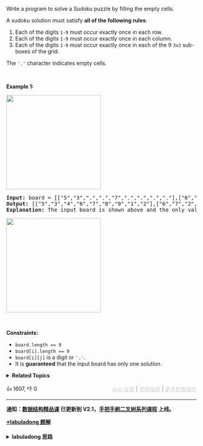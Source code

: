 <p>Write a program to solve a Sudoku puzzle by filling the empty cells.</p>

<p>A sudoku solution must satisfy <strong>all of the following rules</strong>:</p>

<ol> 
 <li>Each of the digits <code>1-9</code> must occur exactly once in each row.</li> 
 <li>Each of the digits <code>1-9</code> must occur exactly once in each column.</li> 
 <li>Each of the digits <code>1-9</code> must occur exactly once in each of the 9 <code>3x3</code> sub-boxes of the grid.</li> 
</ol>

<p>The <code>'.'</code> character indicates empty cells.</p>

<p>&nbsp;</p> 
<p><strong class="example">Example 1:</strong></p> 
<img src="https://upload.wikimedia.org/wikipedia/commons/thumb/f/ff/Sudoku-by-L2G-20050714.svg/250px-Sudoku-by-L2G-20050714.svg.png" style="height:250px; width:250px" /> 
<pre>
<strong>Input:</strong> board = [["5","3",".",".","7",".",".",".","."],["6",".",".","1","9","5",".",".","."],[".","9","8",".",".",".",".","6","."],["8",".",".",".","6",".",".",".","3"],["4",".",".","8",".","3",".",".","1"],["7",".",".",".","2",".",".",".","6"],[".","6",".",".",".",".","2","8","."],[".",".",".","4","1","9",".",".","5"],[".",".",".",".","8",".",".","7","9"]]
<strong>Output:</strong> [["5","3","4","6","7","8","9","1","2"],["6","7","2","1","9","5","3","4","8"],["1","9","8","3","4","2","5","6","7"],["8","5","9","7","6","1","4","2","3"],["4","2","6","8","5","3","7","9","1"],["7","1","3","9","2","4","8","5","6"],["9","6","1","5","3","7","2","8","4"],["2","8","7","4","1","9","6","3","5"],["3","4","5","2","8","6","1","7","9"]]
<strong>Explanation:</strong>&nbsp;The input board is shown above and the only valid solution is shown below:
</pre>

<img src="https://upload.wikimedia.org/wikipedia/commons/thumb/3/31/Sudoku-by-L2G-20050714_solution.svg/250px-Sudoku-by-L2G-20050714_solution.svg.png" style="height:250px; width:250px" />

<p>&nbsp;</p> 
<p><strong>Constraints:</strong></p>

<ul> 
 <li><code>board.length == 9</code></li> 
 <li><code>board[i].length == 9</code></li> 
 <li><code>board[i][j]</code> is a digit or <code>'.'</code>.</li> 
 <li>It is <strong>guaranteed</strong> that the input board has only one solution.</li> 
</ul>

<details><summary><strong>Related Topics</strong></summary>数组 | 哈希表 | 回溯 | 矩阵</details><br>

<div>👍 1607, 👎 0<span style='float: right;'><span style='color: gray;'><a href='https://github.com/labuladong/fucking-algorithm/discussions/939' target='_blank' style='color: lightgray;text-decoration: underline;'>bug 反馈</a> | <a href='https://labuladong.gitee.io/article/fname.html?fname=jb插件简介' target='_blank' style='color: lightgray;text-decoration: underline;'>使用指南</a> | <a href='https://labuladong.github.io/algo/images/others/%E5%85%A8%E5%AE%B6%E6%A1%B6.jpg' target='_blank' style='color: lightgray;text-decoration: underline;'>更多配套插件</a></span></span></div>

<div id="labuladong"><hr>

**通知：[数据结构精品课](https://aep.h5.xeknow.com/s/1XJHEO) 已更新到 V2.1，[手把手刷二叉树系列课程](https://aep.xet.tech/s/3YGcq3) 上线。**



<p><strong><a href="https://labuladong.github.io/article/slug.html?slug=sudoku-solver" target="_blank">⭐️labuladong 题解</a></strong></p>
<details><summary><strong>labuladong 思路</strong></summary>

## 基本思路

算法的核心思路非常非常的简单，就是穷举：

对每一个空着的格子穷举 1 到 9，如果遇到不合法的数字（在同一行或同一列或同一个 3×3 的区域中存在相同的数字）则跳过，如果找到一个合法的数字，则继续穷举下一个空格子。

**详细题解：[回溯算法最佳实践：解数独](https://labuladong.github.io/article/fname.html?fname=sudoku)**

**标签：[回溯算法](https://mp.weixin.qq.com/mp/appmsgalbum?__biz=MzAxODQxMDM0Mw==&action=getalbum&album_id=2122002916411604996)**

## 解法代码

提示：🟢 标记的是我写的解法代码，🤖 标记的是 chatGPT 翻译的多语言解法代码。如有错误，可以 [点这里](https://github.com/labuladong/fucking-algorithm/issues/1113) 反馈和修正。

<div class="tab-panel"><div class="tab-nav">
<button data-tab-item="cpp" class="tab-nav-button btn " data-tab-group="default" onclick="switchTab(this)">cpp🤖</button>

<button data-tab-item="python" class="tab-nav-button btn " data-tab-group="default" onclick="switchTab(this)">python🤖</button>

<button data-tab-item="java" class="tab-nav-button btn active" data-tab-group="default" onclick="switchTab(this)">java🟢</button>

<button data-tab-item="go" class="tab-nav-button btn " data-tab-group="default" onclick="switchTab(this)">go🤖</button>

<button data-tab-item="javascript" class="tab-nav-button btn " data-tab-group="default" onclick="switchTab(this)">javascript🤖</button>
</div><div class="tab-content">
<div data-tab-item="cpp" class="tab-item " data-tab-group="default"><div class="highlight">

```cpp
// 注意：cpp 代码由 chatGPT🤖 根据我的 java 代码翻译，旨在帮助不同背景的读者理解算法逻辑。
// 本代码已经通过力扣的测试用例，应该可直接成功提交。

class backtracking.round2.backtracking.round2.Solution {
public:
    void solveSudoku(vector<vector<char>>& board) {
        backtrack(board, 0, 0);
    }

    bool backtrack(vector<vector<char>>& board, int i, int j) {
        int m = 9, n = 9;
        if (j == n) {
            // 穷举到最后一列的话就换到下一行重新开始。
            return backtrack(board, i + 1, 0);
        }
        if (i == m) {
            // 找到一个可行解，触发 base case
            return true;
        }

        if (board[i][j] != '.') {
            // 如果有预设数字，不用我们穷举
            return backtrack(board, i, j + 1);
        }

        for (char ch = '1'; ch <= '9'; ch++) {
            // 如果遇到不合法的数字，就跳过
            if (!isValid(board, i, j, ch))
                continue;

            board[i][j] = ch;
            // 如果找到一个可行解，立即结束
            if (backtrack(board, i, j + 1)) {
                return true;
            }
            board[i][j] = '.';
        }
        // 穷举完 1~9，依然没有找到可行解，此路不通
        return false;
    }

    bool isValid(vector<vector<char>>& board, int r, int c, char n) {
        for (int i = 0; i < 9; i++) {
            // 判断行是否存在重复
            if (board[r][i] == n) return false;
            // 判断列是否存在重复
            if (board[i][c] == n) return false;
            // 判断 3 x 3 方框是否存在重复
            if (board[(r/3)*3 + i/3][(c/3)*3 + i%3] == n)
                return false;
        }
        return true;
    }
};
```

</div></div>

<div data-tab-item="python" class="tab-item " data-tab-group="default"><div class="highlight">

```python
# 注意：python 代码由 chatGPT🤖 根据我的 java 代码翻译，旨在帮助不同背景的读者理解算法逻辑。
# 本代码已经通过力扣的测试用例，应该可直接成功提交。

class backtracking.round2.backtracking.round2.Solution:
    def solveSudoku(self, board: List[List[str]]) -> None:
        """
        Do not return anything, modify board in-place instead.
        """
        self.backtrack(board, 0, 0)

    def backtrack(self, board: List[List[str]], i: int, j: int) -> bool:
        m, n = 9, 9
        if j == n:
            # 穷举到最后一列的话就换到下一行重新开始。
            return self.backtrack(board, i + 1, 0)
        if i == m:
            # 找到一个可行解，触发 base case
            return True

        if board[i][j] != '.':
            # 如果有预设数字，不用我们穷举
            return self.backtrack(board, i, j + 1)

        for ch in range(1, 10):
            ch = str(ch)
            # 如果遇到不合法的数字，就跳过
            if not self.isValid(board, i, j, ch):
                continue

            board[i][j] = ch
            # 如果找到一个可行解，立即结束
            if self.backtrack(board, i, j + 1):
                return True
            board[i][j] = '.'
        # 穷举完 1~9，依然没有找到可行解，此路不通
        return False

    # 判断 board[i][j] 是否可以填入 n
    def isValid(self, board: List[List[str]], r: int, c: int, n: str) -> bool:
        for i in range(9):
            # 判断行是否存在重复
            if board[r][i] == n:
                return False
            # 判断列是否存在重复
            if board[i][c] == n:
                return False
            # 判断 3 x 3 方框是否存在重复
            if board[(r // 3) * 3 + i // 3][(c // 3) * 3 + i % 3] == n:
                return False
        return True
```

</div></div>

<div data-tab-item="java" class="tab-item active" data-tab-group="default"><div class="highlight">

```java
class backtracking.round2.backtracking.round2.Solution {
    public void solveSudoku(char[][] board) {
        backtrack(board, 0, 0);
    }

    boolean backtrack(char[][] board, int i, int j) {
        int m = 9, n = 9;
        if (j == n) {
            // 穷举到最后一列的话就换到下一行重新开始。
            return backtrack(board, i + 1, 0);
        }
        if (i == m) {
            // 找到一个可行解，触发 base case
            return true;
        }

        if (board[i][j] != '.') {
            // 如果有预设数字，不用我们穷举
            return backtrack(board, i, j + 1);
        }

        for (char ch = '1'; ch <= '9'; ch++) {
            // 如果遇到不合法的数字，就跳过
            if (!isValid(board, i, j, ch))
                continue;

            board[i][j] = ch;
            // 如果找到一个可行解，立即结束
            if (backtrack(board, i, j + 1)) {
                return true;
            }
            board[i][j] = '.';
        }
        // 穷举完 1~9，依然没有找到可行解，此路不通
        return false;
    }

    // 判断 board[i][j] 是否可以填入 n
    boolean isValid(char[][] board, int r, int c, char n) {
        for (int i = 0; i < 9; i++) {
            // 判断行是否存在重复
            if (board[r][i] == n) return false;
            // 判断列是否存在重复
            if (board[i][c] == n) return false;
            // 判断 3 x 3 方框是否存在重复
            if (board[(r/3)*3 + i/3][(c/3)*3 + i%3] == n)
                return false;
        }
        return true;
    }
}
```

</div></div>

<div data-tab-item="go" class="tab-item " data-tab-group="default"><div class="highlight">

```go
// 注意：go 代码由 chatGPT🤖 根据我的 java 代码翻译，旨在帮助不同背景的读者理解算法逻辑。
// 本代码已经通过力扣的测试用例，应该可直接成功提交。

func solveSudoku(board [][]byte) {
    backtrack(board, 0, 0)
}

func backtrack(board [][]byte, i int, j int) bool {
    m, n := 9, 9
    if j == n {
        // 穷举到最后一列的话就换到下一行重新开始。
        return backtrack(board, i+1, 0)
    }
    if i == m {
        // 找到一个可行解，触发 base case
        return true
    }

    if board[i][j] != '.' {
        // 如果有预设数字，不用我们穷举
        return backtrack(board, i, j+1)
    }

    for ch := '1'; ch <= '9'; ch++ {
        // 如果遇到不合法的数字，就跳过
        if !isValid(board, i, j, byte(ch)) {
            continue
        }

        board[i][j] = byte(ch)
        // 如果找到一个可行解，立即结束
        if backtrack(board, i, j+1) {
            return true
        }
        board[i][j] = '.'
    }
    // 穷举完 1~9，依然没有找到可行解，此路不通
    return false
}

// 判断 board[i][j] 是否可以填入 n
func isValid(board [][]byte, r int, c int, n byte) bool {
    for i := 0; i < 9; i++ {
        // 判断行是否存在重复
        if board[r][i] == n {
            return false
        }
        // 判断列是否存在重复
        if board[i][c] == n {
            return false
        }
        // 判断 3 x 3 方框是否存在重复
        if board[(r/3)*3+i/3][(c/3)*3+i%3] == n {
            return false
        }
    }
    return true
}
```

</div></div>

<div data-tab-item="javascript" class="tab-item " data-tab-group="default"><div class="highlight">

```javascript
// 注意：javascript 代码由 chatGPT🤖 根据我的 java 代码翻译，旨在帮助不同背景的读者理解算法逻辑。
// 本代码已经通过力扣的测试用例，应该可直接成功提交。

/**
 * @param {character[][]} board
 * @return {void} Do not return anything, modify board in-place instead.
 */
var solveSudoku = function(board) {
    backtrack(board, 0, 0);
};

var backtrack = function(board, i, j) {
    const m = 9, n = 9;
    if (j == n) {
        // 穷举到最后一列的话就换到下一行重新开始。
        return backtrack(board, i + 1, 0);
    }
    if (i == m) {
        // 找到一个可行解，触发 base case
        return true;
    }

    if (board[i][j] != '.') {
        // 如果有预设数字，不用我们穷举
        return backtrack(board, i, j + 1);
    }

    for (let ch = '1'; ch <= '9'; ch++) {
        // 如果遇到不合法的数字，就跳过
        if (!isValid(board, i, j, ch))
            continue;

        board[i][j] = ch;
        // 如果找到一个可行解，立即结束
        if (backtrack(board, i, j + 1)) {
            return true;
        }
        board[i][j] = '.';
    }
    // 穷举完 1~9，依然没有找到可行解，此路不通
    return false;
}

var isValid = function(board, r, c, n) {
    for (let i = 0; i < 9; i++) {
        // 判断行是否存在重复
        if (board[r][i] == n) return false;
        // 判断列是否存在重复
        if (board[i][c] == n) return false;
        // 判断 3 x 3 方框是否存在重复
        if (board[Math.floor(r/3)*3 + Math.floor(i/3)][Math.floor(c/3)*3 + i%3] == n)
            return false;
    }
    return true;
};
```

</div></div>
</div></div>

</details>
</div>



